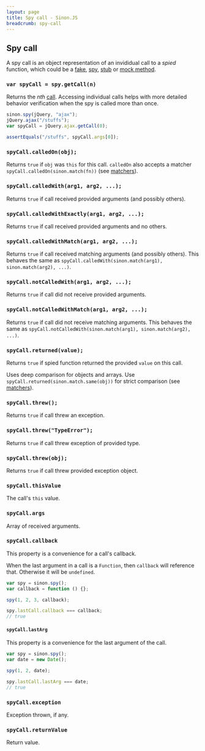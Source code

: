 ```yaml
---
layout: page
title: Spy call - Sinon.JS
breadcrumb: spy-call
---
```


## Spy call

A spy call is an object representation of an invididual call to a *spied* function, which could be a [fake](../fakes), [spy](../spies), [stub](../stubs) or [mock method](../mocks).

### `var spyCall = spy.getCall(n)`

Returns the *nth* [call](#spycall). Accessing individual calls helps with more detailed behavior verification when the spy is called more than once.

```javascript
sinon.spy(jQuery, "ajax");
jQuery.ajax("/stuffs");
var spyCall = jQuery.ajax.getCall(0);

assertEquals("/stuffs", spyCall.args[0]);
```


### `spyCall.calledOn(obj);`

Returns `true` if `obj` was `this` for this call. `calledOn` also accepts a matcher `spyCall.calledOn(sinon.match(fn))` (see [matchers][matchers]).


### `spyCall.calledWith(arg1, arg2, ...);`

Returns `true` if call received provided arguments (and possibly others).


### `spyCall.calledWithExactly(arg1, arg2, ...);`

Returns `true` if call received provided arguments and no others.


### `spyCall.calledWithMatch(arg1, arg2, ...);`

Returns `true` if call received matching arguments (and possibly others).
This behaves the same as `spyCall.calledWith(sinon.match(arg1), sinon.match(arg2), ...)`.


### `spyCall.notCalledWith(arg1, arg2, ...);`

Returns `true` if call did not receive provided arguments.


### `spyCall.notCalledWithMatch(arg1, arg2, ...);`

Returns `true` if call did not receive matching arguments.
This behaves the same as `spyCall.notCalledWith(sinon.match(arg1), sinon.match(arg2), ...)`.

### `spyCall.returned(value);`

Returns `true` if spied function returned the provided `value` on this call.

Uses deep comparison for objects and arrays. Use `spyCall.returned(sinon.match.same(obj))` for strict comparison (see [matchers][matchers]).

### `spyCall.threw();`

Returns `true` if call threw an exception.


### `spyCall.threw("TypeError");`

Returns `true` if call threw exception of provided type.


### `spyCall.threw(obj);`

Returns `true` if call threw provided exception object.


### `spyCall.thisValue`

The call's `this` value.


### `spyCall.args`

Array of received arguments.


### `spyCall.callback`

This property is a convenience for a call's callback.

When the last argument in a call is a `Function`, then `callback` will reference that. Otherwise it will be `undefined`.

```js
var spy = sinon.spy();
var callback = function () {};

spy(1, 2, 3, callback);

spy.lastCall.callback === callback;
// true
```

#### `spyCall.lastArg`

This property is a convenience for the last argument of the call.

```js
var spy = sinon.spy();
var date = new Date();

spy(1, 2, date);

spy.lastCall.lastArg === date;
// true
```

### `spyCall.exception`

Exception thrown, if any.


### `spyCall.returnValue`

Return value.

[matchers]: ../matchers
